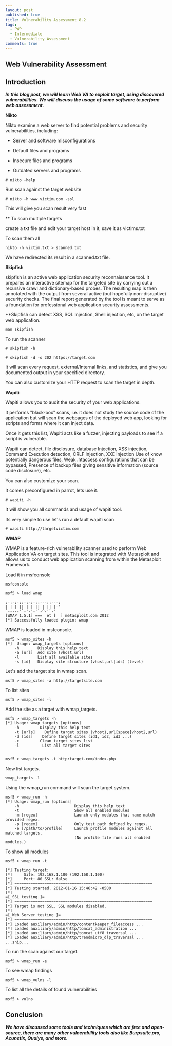 ```yaml
---
layout: post
published: true
title: Vulnerability Assessment 8.2
tags:
  - PWP
  - Intermediate
  - Vulnerability Assessment
comments: true
---
```

## Web Vulnerability Assessment



## Introduction 

_**In this blog post, we will learn Web VA to exploit target, using discovered vulnerabilities. We will discuss the usage of some software to perform web assessment.**_



**Nikto**


Nikto examine a web server to find potential problems and security vulnerabilities, including:

* Server and software misconfigurations

* Default files and programs

* Insecure files and programs

* Outdated servers and programs



```
# nikto -help
```

Run scan against the target website

```
# nikto -h www.victim.com -ssl
```
This will give you scan result very fast

** To scan multiple targets

create a txt file and edit your target host in it, save it as victims.txt

To scan them all

```
nikto -h victim.txt > scanned.txt
```
We have redirected its result in a scanned.txt file.


**Skipfish**

skipfish is an active web application security reconnaissance tool. It prepares an interactive sitemap for the targeted site by carrying out a recursive crawl and dictionary-based probes.  The resulting map is then annotated with the output from several active (but hopefully non-disruptive) security checks.  The final report generated by the tool is meant to serve as a foundation for professional web application security assessments.


**Skipfish can detect XSS, SQL Injection, Shell injection, etc, on the target web application.

```
man skipfish
```

To run the scanner

```
# skipfish -h
```

```
# skipfish -d -o 202 https://target.com
```

It will scan every request, external/Internal links, and statistics, and give you documented output in your specified directory.

You can also customize your HTTP request to scan the target in depth.



**Wapiti**


Wapiti allows you to audit the security of your web applications.

It performs  "black-box" scans, i.e. it does not study the source code of the application but will scan the webpages of the deployed web app, looking for scripts and forms where it can inject data.

Once it gets this list, Wapiti acts like a fuzzer, injecting payloads to see if a script is vulnerable.


Wapiti can detect, file disclosure, database Injection, XSS injection, Command Execution detection, CRLF Injection, XXE injection
Use of know potentially dangerous files, Weak .htaccess configurations that can be bypassed, Presence of backup files giving sensitive information (source code disclosure), etc.

You can also customize your scan.


It comes preconfigured in parrot, lets use it.



```
# wapiti -h
```

It will show you all commands and usage of wapiti tool.


Its very simple to use let's run a default wapiti scan

```
# wapiti http://targetvictim.com
```

**WMAP**

WMAP is a feature-rich vulnerability scanner used to perform Web Application VA on target sites.
This tool is integrated with Metasploit and allows us to conduct web application scanning from within the Metasploit Framework.

Load it in msfconsole

```
msfconsole
```
```
msf5 > load wmap

.-.-.-..-.-.-..---..---.
| | | || | | || | || |-'
`-----'`-'-'-'`-^-'`-'
[WMAP 1.5.1] ===  et [  ] metasploit.com 2012
[*] Successfully loaded plugin: wmap
```


WMAP is loaded in msfconsole.

```
msf5 > wmap_sites -h
[*]  Usage: wmap_targets [options]
    -h        Display this help text
    -a [url]  Add site (vhost,url)
    -l        List all available sites
    -s [id]   Display site structure (vhost,url|ids) (level)
```

Let's add the target site in wmap scan.

```
msf5 > wmap_sites -a http://targetsite.com
```
To list sites

```
msf5 > wmap_sites -l
```

Add the site as a target with wmap_targets.

```
msf5 > wmap_targets -h
[*] Usage: wmap_targets [options]
    -h         Display this help text
    -t [urls]    Define target sites (vhost1,url[space]vhost2,url) 
    -d [ids]    Define target sites (id1, id2, id3 ...)
    -c         Clean target sites list
    -l          List all target sites


msf5 > wmap_targets -t http:target.com/index.php
```
Now list targets.

```
wmap_targets -l
```
Using the wmap_run command will scan the target system.

```
msf5 > wmap_run -h
[*] Usage: wmap_run [options]
    -h                        Display this help text
    -t                        Show all enabled modules
    -m [regex]                Launch only modules that name match provided regex.
    -p [regex]                Only test path defined by regex.
    -e [/path/to/profile]     Launch profile modules against all matched targets.
                              (No profile file runs all enabled modules.)
```

To show all modules

```
msf5 > wmap_run -t

[*] Testing target:
[*]     Site: 192.168.1.100 (192.168.1.100)
[*]     Port: 80 SSL: false
[*] ============================================================
[*] Testing started. 2012-01-16 15:46:42 -0500
[*] 
=[ SSL testing ]=
[*] ============================================================
[*] Target is not SSL. SSL modules disabled.
[*] 
=[ Web Server testing ]=
[*] ============================================================
[*] Loaded auxiliary/admin/http/contentkeeper_fileaccess ...
[*] Loaded auxiliary/admin/http/tomcat_administration ...
[*] Loaded auxiliary/admin/http/tomcat_utf8_traversal ...
[*] Loaded auxiliary/admin/http/trendmicro_dlp_traversal ...
...snip...
```

To run the scan against our target.

```
msf5 > wmap_run -e
```

To see wmap findings

```
msf5 > wmap_vulns -l
```

To list all the details of found vulnerabilities

```
msf5 > vulns
```



## Conclusion

_**We have discussed some tools and techniques which are free and open-source, there are many other vulnerability tools also like
Burpsuite pro, Acunetix, Qualys, and more.**_


































































































































 
































